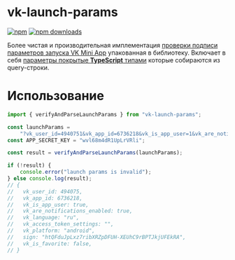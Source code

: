 # vk-launch-params

[![npm](https://img.shields.io/npm/v/vk-launch-params?logo=npm&style=flat&labelColor=000&color=3b82f6)](https://www.npmjs.org/package/vk-launch-params)
[![npm downloads](https://img.shields.io/npm/dw/vk-launch-params?logo=npm&style=flat&labelColor=000&color=3b82f6)](https://www.npmjs.org/package/vk-launch-params)

Более чистая и производительная имплементация [проверки подписи параметров запуска VK Mini App](https://dev.vk.com/ru/mini-apps/development/launch-params-sign) упакованная в библиотеку.
Включает в себя [параметры покрытые **TypeScript** типами](https://dev.vk.com/ru/mini-apps/development/launch-params#%D0%9F%D0%BE%D0%B4%D0%BF%D0%B8%D1%81%D1%8C%20%D0%BF%D0%B0%D1%80%D0%B0%D0%BC%D0%B5%D1%82%D1%80%D0%BE%D0%B2) которые собираются из query-строки.

# Использование

```ts
import { verifyAndParseLaunchParams } from "vk-launch-params";

const launchParams =
    "?vk_user_id=4940751&vk_app_id=6736218&vk_is_app_user=1&vk_are_notifications_enabled=1&vk_language=ru&vk_access_token_settings=&vk_platform=android&sign=htQFduJpLxz7ribXRZpDFUH-XEUhC9rBPTJkjUFEkRA";
const APP_SECRET_KEY = "wvl68m4dR1UpLrVRli";

const result = verifyAndParseLaunchParams(launchParams);

if (!result) {
    console.error("launch params is invalid");
} else console.log(result);
// {
//   vk_user_id: 494075,
//   vk_app_id: 6736218,
//   vk_is_app_user: true,
//   vk_are_notifications_enabled: true,
//   vk_language: "ru",
//   vk_access_token_settings: "",
//   vk_platform: "android",
//   sign: "htQFduJpLxz7ribXRZpDFUH-XEUhC9rBPTJkjUFEkRA",
//   vk_is_favorite: false,
// }
```
